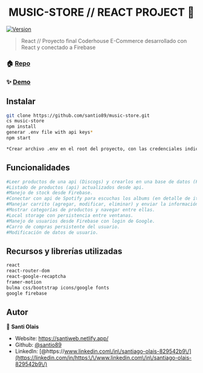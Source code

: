 <h1 align="center">MUSIC-STORE // REACT PROJECT 👋</h1>
<p>
  <a href="https://www.npmjs.com/package/music-store" target="_blank">
    <img alt="Version" src="https://img.shields.io/npm/v/music-store.svg">
  </a>
</p>

> React // Proyecto final Coderhouse
> E-Commerce desarrollado con React y conectado a Firebase

### 🏠 [Repo](https://github.com/santio89/music-store)

### ✨ [Demo](https://music-store-firebase.web.app/)

## Instalar

```sh
git clone https://github.com/santio89/music-store.git
cs music-store
npm install
generar .env file with api keys*
npm start

*Crear archivo .env en el root del proyecto, con las credenciales indicadas:
```

## Funcionalidades

```sh
#Leer productos de una api (Discogs) y crearlos en una base de datos (Firebase). En caso de no exisitir el producto en Firebase lo crea; en caso de ya exisitir, le actualiza el precio según Discogs pero mantiene el stock desde Firebase.
#Listado de productos (api) actualizados desde api.
#Manejo de stock desde Firebase.
#Conectar con api de Spotify para escuchas los albums (en detalle de item).
#Manejar carrito (agregar, modificar, eliminar) y enviar la información a Firebase.
#Mostrar categorías de productos y navegar entre ellas.
#Local storage con persistencia entre ventanas.
#Manejo de usuarios desde Firebase con login de Google.
#Carro de compras persistente del usuario.
#Modificación de datos de usuario.


```

## Recursos y librerías utilizadas

```sh
react
react-router-dom
react-google-recaptcha
framer-motion
bulma css/bootstrap icons/google fonts
google firebase
```

## Autor

👤 **Santi Olais**

* Website: https://santiweb.netlify.app/
* Github: [@santio89](https://github.com/santio89)
* LinkedIn: [@https:\/\/www.linkedin.com\/in\/santiago-olais-829542b9\/](https://linkedin.com/in/https:\/\/www.linkedin.com\/in\/santiago-olais-829542b9\/)

